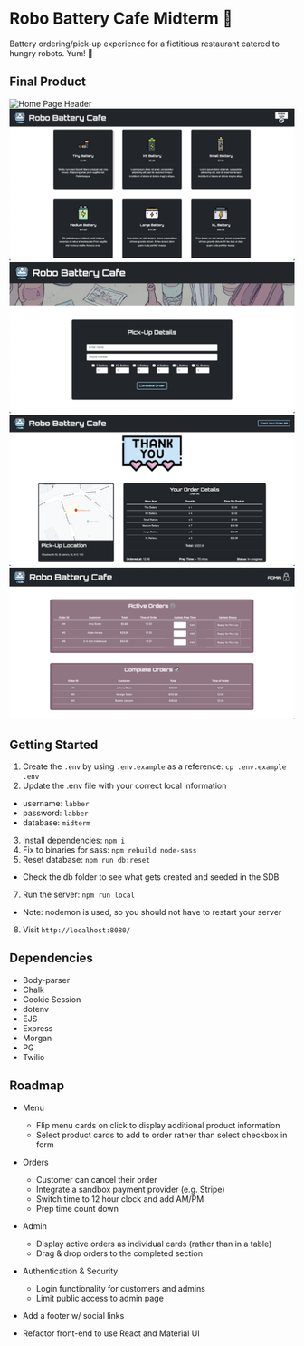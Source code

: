 # Robo Battery Cafe Midterm 🤖

Battery ordering/pick-up experience for a fictitious restaurant catered to hungry robots. Yum! 🔋

## Final Product

![Home Page Header](public/docs/header.png?raw=true "Header")
![Home Page Menu](public/docs/menu.png?raw=true "Menu")
![Order Form](public/docs/orderForm.png?raw=true "Order Form")
![Track Order Page](public/docs/trackOrder.png?raw=true "Track Order")
![Admin Page](public/docs/admin.png?raw=true "Admin")

## Getting Started

1. Create the `.env` by using `.env.example` as a reference: `cp .env.example .env`
2. Update the .env file with your correct local information

- username: `labber`
- password: `labber`
- database: `midterm`

3. Install dependencies: `npm i`
4. Fix to binaries for sass: `npm rebuild node-sass`
5. Reset database: `npm run db:reset`

- Check the db folder to see what gets created and seeded in the SDB

7. Run the server: `npm run local`

- Note: nodemon is used, so you should not have to restart your server

8. Visit `http://localhost:8080/`

## Dependencies

- Body-parser
- Chalk
- Cookie Session
- dotenv
- EJS
- Express
- Morgan
- PG
- Twilio

## Roadmap

- Menu

  - Flip menu cards on click to display additional product information
  - Select product cards to add to order rather than select checkbox in form

- Orders

  - Customer can cancel their order
  - Integrate a sandbox payment provider (e.g. Stripe)
  - Switch time to 12 hour clock and add AM/PM
  - Prep time count down

- Admin

  - Display active orders as individual cards (rather than in a table)
  - Drag & drop orders to the completed section

- Authentication & Security

  - Login functionality for customers and admins
  - Limit public access to admin page

- Add a footer w/ social links

- Refactor front-end to use React and Material UI
